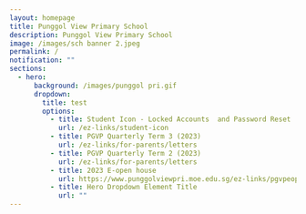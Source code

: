 ```yaml
---
layout: homepage
title: Punggol View Primary School
description: Punggol View Primary School
image: /images/sch banner 2.jpeg
permalink: /
notification: ""
sections:
  - hero:
      background: /images/punggol pri.gif
      dropdown:
        title: test
        options:
          - title: Student Icon - Locked Accounts  and Password Reset
            url: /ez-links/student-icon
          - title: PGVP Quarterly Term 3 (2023)
            url: /ez-links/for-parents/letters
          - title: PGVP Quarterly Term 2 (2023)
            url: /ez-links/for-parents/letters
          - title: 2023 E-open house
            url: https://www.punggolviewpri.moe.edu.sg/ez-links/pgvpeopenhouse2023/
          - title: Hero Dropdown Element Title
            url: ""
---
```

